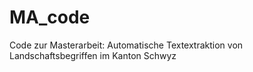 # MA_code
Code zur Masterarbeit: Automatische Textextraktion von Landschaftsbegriffen im Kanton Schwyz
